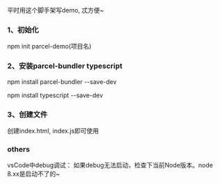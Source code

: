 平时用这个脚手架写demo, 忒方便~

### 1、初始化
npm init parcel-demo(项目名)


### 2、安装parcel-bundler typescript
npm install parcel-bundler --save-dev

npm install typescript --save-dev


### 3、创建文件
创建index.html, index.js即可使用



### others
vsCode中debug调试： 如果debug无法启动，检查下当前Node版本。node 8.xx是启动不了的~
